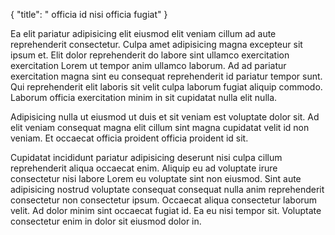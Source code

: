 {
  "title": " officia id nisi officia fugiat"
}

Ea elit pariatur adipisicing elit eiusmod elit veniam cillum ad aute reprehenderit consectetur. Culpa amet adipisicing magna excepteur sit ipsum et. Elit dolor reprehenderit do labore sint ullamco exercitation exercitation Lorem ut tempor anim ullamco laborum. Ad ad pariatur exercitation magna sint eu consequat reprehenderit id pariatur tempor sunt. Qui reprehenderit elit laboris sit velit culpa laborum fugiat aliquip commodo. Laborum officia exercitation minim in sit cupidatat nulla elit nulla.

Adipisicing nulla ut eiusmod ut duis et sit veniam est voluptate dolor sit. Ad elit veniam consequat magna elit cillum sint magna cupidatat velit id non veniam. Et occaecat officia proident officia proident id sit.

Cupidatat incididunt pariatur adipisicing deserunt nisi culpa cillum reprehenderit aliqua occaecat enim. Aliquip eu ad voluptate irure consectetur nisi labore Lorem eu voluptate sint non eiusmod. Sint aute adipisicing nostrud voluptate consequat consequat nulla anim reprehenderit consectetur non consectetur ipsum. Occaecat aliqua consectetur laborum velit. Ad dolor minim sint occaecat fugiat id. Ea eu nisi tempor sit. Voluptate consectetur enim in dolor sit eiusmod dolor in.